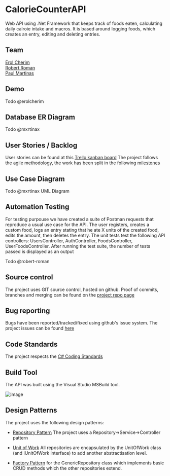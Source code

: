# CalorieCounterAPI

Web API using .Net Framework that keeps track of foods eaten, calculating daily calroie intake and macros. It is based around logging foods, which creates an entry, editing and deleting entries.

## Team  

[Erol Cherim](https://github.com/erolcherim)  
[Robert Roman](https://github.com/robert-roman)  
[Paul Martinas](https://github.com/mxrtinax)  

## Demo  

Todo @erolcherim

## Database ER Diagram  

Todo @mxrtinax

## User Stories / Backlog 

User stories can be found at this [Trello kanban board](https://trello.com/invite/b/aeaaUX4Y/f7a205411cce7de1684a1b316f4a3e0d/caloriecounterapi)
The project follows the agile methodology, the work has been split in the following [milestones](https://github.com/erolcherim/CalorieCounterAPI/milestones?state=closed)

## Use Case Diagram  

Todo @mxrtinax UML Diagram

## Automation Testing  

For testing purpouse we have created a suite of Postman requests that reproduce a usual use case for the API. The user registers, creates a custom food, logs an entry stating that he ate X units of the created food, edits the amount, then deletes the entry.
The unit tests test the following API controllers: UsersController, AuthController, FoodsController, UserFoodsController.
After running the test suite, the number of tests passed is displayed as an output

Todo @robert-roman

## Source control  

The project uses GIT source control, hosted on github. Proof of commits, branches and merging can be found on the [project repo page](https://github.com/erolcherim/CalorieCounterAPI)

## Bug reporting

Bugs have been reported/tracked/fixed using github's issue system. The project issues can be found [here](https://github.com/erolcherim/CalorieCounterAPI/issues?q=is%3Aissue+is%3Aclosed)

## Code Standards

The project respects the [C# Coding Standards](https://docs.microsoft.com/en-us/dotnet/csharp/fundamentals/coding-style/coding-conventions)

## Build Tool

The API was built using the Visual Studio MSBuild tool.

![image](https://user-images.githubusercontent.com/48221670/189987813-4a22e683-102a-452b-b58e-74a57b028f73.png)

## Design Patterns

The project uses the following design patterns:

* [Repository Pattern](https://docs.microsoft.com/en-us/dotnet/architecture/microservices/microservice-ddd-cqrs-patterns/infrastructure-persistence-layer-design) The project uses a Repository->Service->Controller pattern  

* [Unit of Work](https://docs.microsoft.com/en-us/aspnet/mvc/overview/older-versions/getting-started-with-ef-5-using-mvc-4/implementing-the-repository-and-unit-of-work-patterns-in-an-asp-net-mvc-application) All repositories are encapsulated by the UnitOfWork class (and IUnitOfWork interface) to add another abstractisation level.  

* [Factory Pattern](https://www.tutorialspoint.com/design_pattern/factory_pattern.htm) for the GenericRepository class which implements basic CRUD methods which the other repositories extend.  






